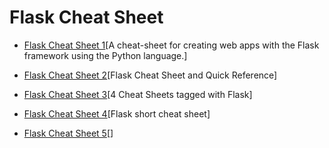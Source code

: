 # Flask Cheat Sheet

- [Flask Cheat Sheet 1](https://github.com/lucrae/flask-cheat-sheet)[A cheat-sheet for creating web apps with the Flask framework using the Python language.]

- [Flask Cheat Sheet 2](https://prettyprinted.com/flaskcheatsheet)[Flask Cheat Sheet and Quick Reference]

- [Flask Cheat Sheet 3](https://cheatography.com/tag/flask/)[4 Cheat Sheets tagged with Flask]

- [Flask Cheat Sheet 4](https://www.idiotinside.com/uploads/2015/02/flask-cheat-sheet.pdf)[Flask short cheat sheet]

- [Flask Cheat Sheet 5](https://sites.google.com/site/mrxpalmeiras/flask/flask-cheat-sheet)[]
